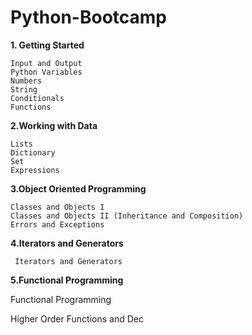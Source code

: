 # Python-Bootcamp
**1. Getting Started**

    Input and Output
    Python Variables
    Numbers
    String
    Conditionals
    Functions
    
 **2.Working with Data**
 
    Lists
    Dictionary
    Set
    Expressions

**3.Object Oriented Programming**

    Classes and Objects I
    Classes and Objects II (Inheritance and Composition)
    Errors and Exceptions
    
    
 **4.Iterators and Generators**
 
     Iterators and Generators
     

**5.Functional Programming**

   Functional Programming
   
   Higher Order Functions and Dec
